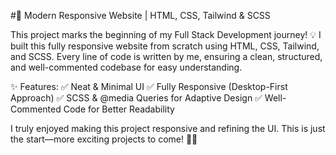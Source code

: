 #🚀 Modern Responsive Website | HTML, CSS, Tailwind & SCSS

This project marks the beginning of my Full Stack Development journey! 💡 I built this fully responsive website from scratch using HTML, CSS, Tailwind, and SCSS. Every line of code is written by me, ensuring a clean, structured, and well-commented codebase for easy understanding.

✨ Features:
✅ Neat & Minimal UI
✅ Fully Responsive (Desktop-First Approach)
✅ SCSS & @media Queries for Adaptive Design
✅ Well-Commented Code for Better Readability

I truly enjoyed making this project responsive and refining the UI. This is just the start—more exciting projects to come! 🚀🔥

